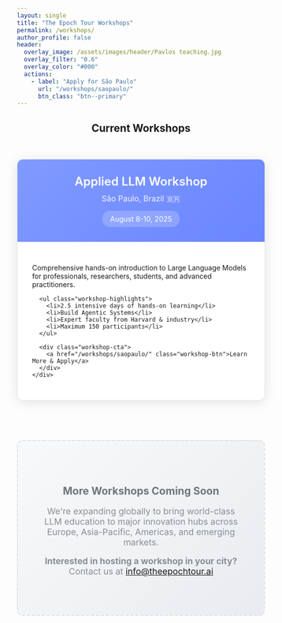```yaml
---
layout: single
title: "The Epoch Tour Workshops"
permalink: /workshops/
author_profile: false
header:
  overlay_image: /assets/images/header/Pavlos teaching.jpg
  overlay_filter: "0.6"
  overlay_color: "#000"
  actions:
    - label: "Apply for São Paulo"
      url: "/workshops/saopaulo/"
      btn_class: "btn--primary"
---
```


<style>
.workshop-hero {
  background: linear-gradient(135deg, #809AFF 0%, #000000 100%);
  color: white;
  padding: 60px 40px;
  margin: 40px 0;
  border-radius: 12px;
  text-align: center;
  box-shadow: 0 8px 32px rgba(0,0,0,0.15);
}

.workshop-hero h1 {
  font-size: 3rem;
  font-weight: 300;
  margin-bottom: 20px;
  letter-spacing: -1px;
}

.workshop-hero .subtitle {
  font-size: 1.3rem;
  opacity: 0.9;
  font-weight: 300;
  margin-bottom: 30px;
}

.workshop-hero .description {
  font-size: 1.1rem;
  max-width: 800px;
  margin: 0 auto;
  line-height: 1.6;
}

.workshops-grid {
  display: grid;
  grid-template-columns: repeat(auto-fit, minmax(400px, 1fr));
  gap: 40px;
  margin: 50px 0;
  justify-content: center;
}

.workshop-card {
  background: white;
  border-radius: 12px;
  overflow: hidden;
  box-shadow: 0 4px 24px rgba(0,0,0,0.1);
  transition: all 0.3s ease;
  border: 1px solid #e1e5e9;
}

.workshop-card:hover {
  transform: translateY(-8px);
  box-shadow: 0 12px 48px rgba(0,0,0,0.15);
}

.workshop-card-header {
  background: linear-gradient(135deg, #809AFF 0%, #6A85FF 100%);
  color: white;
  padding: 30px;
  text-align: center;
}

.workshop-card-header h3 {
  margin: 0 0 10px 0;
  font-size: 1.5rem;
  font-weight: 600;
}

.workshop-card-header .location {
  font-size: 1rem;
  opacity: 0.9;
  margin-bottom: 15px;
}

.workshop-card-header .date {
  background: rgba(255,255,255,0.2);
  padding: 8px 16px;
  border-radius: 20px;
  font-size: 0.9rem;
  display: inline-block;
}

.workshop-card-body {
  padding: 30px;
}

.workshop-highlights {
  list-style: none;
  padding: 0;
  margin: 20px 0;
}

.workshop-highlights li {
  padding: 8px 0;
  padding-left: 25px;
  position: relative;
  color: #555;
}

.workshop-highlights li:before {
  content: "✓";
  position: absolute;
  left: 0;
  color: #809AFF;
  font-weight: bold;
}

.workshop-cta {
  text-align: center;
  margin-top: 25px;
}

.workshop-btn {
  background: #809AFF;
  color: white;
  padding: 12px 30px;
  border-radius: 6px;
  text-decoration: none;
  font-weight: 600;
  transition: all 0.3s ease;
  display: inline-block;
}

.workshop-btn:hover {
  background: #000000 !important;
  color: white !important;
  text-decoration: none;
  transform: translateY(-2px);
}

/* Override theme default button/link colors */
.workshop-cta a,
.workshop-cta a:link,
.workshop-cta a:visited {
  background: #809AFF !important;
  color: white !important;
  text-decoration: none !important;
}

.workshop-cta a:hover,
.workshop-cta a:focus,
.workshop-cta a:active {
  background: #000000 !important;
  color: white !important;
  text-decoration: none !important;
}

.coming-soon {
  background: linear-gradient(135deg, #f8f9fa 0%, #e9ecef 100%);
  border: 2px dashed #dee2e6;
  padding: 60px 40px;
  text-align: center;
  border-radius: 12px;
  margin: 40px 0;
}

.coming-soon h2 {
  color: #6c757d;
  margin-bottom: 15px;
}

.coming-soon p {
  color: #868e96;
  font-size: 1.1rem;
}

@media (max-width: 768px) {
  .workshop-hero h1 {
    font-size: 2.2rem;
  }
  
  .workshop-hero {
    padding: 40px 20px;
  }
  
  .workshops-grid {
    grid-template-columns: 1fr;
    gap: 30px;
  }
  
  .workshop-card-header, .workshop-card-body {
    padding: 20px;
  }
}
</style>

<!-- <div class="workshop-hero">
  <h1>World-Class LLM Education</h1>
  <div class="subtitle">Master Large Language Models with Harvard Faculty</div>
  <div class="description">
    Join EL EL EM's intensive workshops as we bring cutting-edge AI education to innovation hubs across the globe. Learn from industry leaders, build production systems, and connect with the world's brightest AI practitioners.
  </div>
</div> -->

<div class="workshop-cta">
  <h2>Current Workshops</h2>
</div>

<div class="workshops-grid">
  <div class="workshop-card">
    <div class="workshop-card-header">
      <h3>Applied LLM Workshop</h3>
      <div class="location">São Paulo, Brazil 🇧🇷</div>
      <div class="date">August 8-10, 2025</div>
    </div>
    <div class="workshop-card-body">
      <p>Comprehensive hands-on introduction to Large Language Models for professionals, researchers, students, and advanced practitioners.</p>
      
      <ul class="workshop-highlights">
        <li>2.5 intensive days of hands-on learning</li>
        <li>Build Agentic Systems</li>
        <li>Expert faculty from Harvard & industry</li>
        <li>Maximum 150 participants</li>
      </ul>
      
      <div class="workshop-cta">
        <a href="/workshops/saopaulo/" class="workshop-btn">Learn More & Apply</a>
      </div>
    </div>
  </div>
</div>

<div class="coming-soon">
  <h2>More Workshops Coming Soon</h2>
  <p>We're expanding globally to bring world-class LLM education to major innovation hubs across Europe, Asia-Pacific, Americas, and emerging markets.</p>
  <p><strong>Interested in hosting a workshop in your city?</strong> Contact us at <a href="mailto:info@theepochtour.ai">info@theepochtour.ai</a></p>
</div>

<!-- ## Why Choose EL EL EM?

Our workshops combine theoretical rigor with practical application, ensuring you can immediately apply what you learn:

- **Expert Faculty**: Learn from Harvard researchers and industry veterans who've built billion-dollar AI systems
- **Hands-On Learning**: Work directly with production APIs and real-world datasets
- **Small Cohorts**: Maximum 150 participants for personalized attention and networking
- **Global Network**: Connect with AI practitioners from around the world
- **Continued Support**: Join our worldwide community of AI professionals

Ready to transform your career? [Contact us](mailto:workshops@epochtour.com) to learn about upcoming workshops in your region. -->